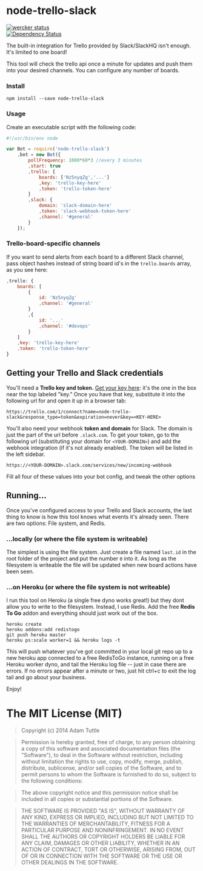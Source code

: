 # node-trello-slack

[![wercker status](https://app.wercker.com/status/c5b1d402d7139b17ed6b34ce74a29b3e/s/master "wercker status")](https://app.wercker.com/project/bykey/c5b1d402d7139b17ed6b34ce74a29b3e)
<br/>[![Dependency Status](https://david-dm.org/atuttle/node-trello-slack.svg?style=flat)](https://david-dm.org/atuttle/node-trello-slack)

The built-in integration for Trello provided by Slack/SlackHQ isn't enough. It's limited to one board!

This tool will check the trello api once a minute for updates and push them into your desired channels. You can configure any number of boards.

### Install

	npm install --save node-trello-slack

### Usage

Create an executable script with the following code:

```js
#!/usr/bin/env node

var Bot = require('node-trello-slack')
	,bot = new Bot({
		pollFrequency: 1000*60*3 //every 3 minutes
		,start: true
		,trello: {
			boards: ['Nz5nyqZg','...']
			,key: 'trello-key-here'
			,token: 'trello-token-here'
		}
		,slack: {
			domain: 'slack-domain-here'
			,token: 'slack-webhook-token-here'
			,channel: '#general'
		}
	});
```

### Trello-board-specific channels

If you want to send alerts from each board to a different Slack channel, pass object hashes instead of string board id's in the `trello.boards` array, as you see here:

```js
,trello: {
	boards: [
		{
			id: 'Nz5nyqZg'
			,channel: '#general'
		}
		,{
			id: '...'
			,channel: '#devops'
		}
	]
	,key: 'trello-key-here'
	,token: 'trello-token-here'
}
```

## Getting your Trello and Slack credentials

You'll need a **Trello key and token.** [Get your key here](https://trello.com/1/appKey/generate): it's the one in the box near the top labeled "key." Once you have that key, substitute it into the following url for <KEY-HERE> and open it up in a browser tab:

    https://trello.com/1/connect?name=node-trello-slack&response_type=token&expiration=never&key=<KEY-HERE>

You'll also need your webhook **token and domain** for Slack. The domain is just the part of the url before `.slack.com`. To get your token, go to the following url (substituting your domain for `<YOUR-DOMAIN>`) and add the webhook integration (if it's not already enabled). The token will be listed in the left sidebar.

    https://<YOUR-DOMAIN>.slack.com/services/new/incoming-webhook

Fill all four of these values into your bot config, and tweak the other options

## Running...

Once you've configured access to your Trello and Slack accounts, the last thing to know is how this tool knows what events it's already seen. There are two options: File system, and Redis.

### ...locally (or where the file system is writeable)

The simplest is using the file system. Just create a file named `last.id` in the root folder of the project and put the number `0` into it. As long as the filesystem is writeable the file will be updated when new board actions have been seen.

### ...on Heroku (or where the file system is not writeable)

I run this tool on Heroku (a single free dyno works great!) but they dont allow you to write to the filesystem. Instead, I use Redis. Add the free **Redis To Go** addon and everything should just work out of the box.

    heroku create
    heroku addons:add redistogo
    git push heroku master
    heroku ps:scale worker=1 && heroku logs -t

This will push whatever you've got committed in your local git repo up to a new heroku app connected to a free RedisToGo instance, running on a free Heroku worker dyno, and tail the Heroku log file -- just in case there are errors. If no errors appear after a minute or two, just hit ctrl+c to exit the log tail and go about your business.

Enjoy!

# The MIT License (MIT)

> Copyright (c) 2014 Adam Tuttle

> Permission is hereby granted, free of charge, to any person obtaining a copy
of this software and associated documentation files (the "Software"), to deal
in the Software without restriction, including without limitation the rights
to use, copy, modify, merge, publish, distribute, sublicense, and/or sell
copies of the Software, and to permit persons to whom the Software is
furnished to do so, subject to the following conditions:

> The above copyright notice and this permission notice shall be included in
all copies or substantial portions of the Software.

> THE SOFTWARE IS PROVIDED "AS IS", WITHOUT WARRANTY OF ANY KIND, EXPRESS OR
IMPLIED, INCLUDING BUT NOT LIMITED TO THE WARRANTIES OF MERCHANTABILITY,
FITNESS FOR A PARTICULAR PURPOSE AND NONINFRINGEMENT. IN NO EVENT SHALL THE
AUTHORS OR COPYRIGHT HOLDERS BE LIABLE FOR ANY CLAIM, DAMAGES OR OTHER
LIABILITY, WHETHER IN AN ACTION OF CONTRACT, TORT OR OTHERWISE, ARISING FROM,
OUT OF OR IN CONNECTION WITH THE SOFTWARE OR THE USE OR OTHER DEALINGS IN
THE SOFTWARE.
